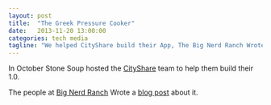 ```yaml
---
layout: post
title:  "The Greek Pressure Cooker"
date:   2013-11-20 13:00:00
categories: tech media
tagline: "We helped CityShare build their App, The Big Nerd Ranch Wrote a post about it."
---
```


In October Stone Soup hosted the [CityShare](http://cityshare.com 'Saving and sharing tips is now crazy simple') team to help them build their 1.0.

The people at [Big Nerd Ranch](http://bignerdranch.com 'The Big Nerd Ranch') Wrote a [blog post](http://blog.bignerdranch.com/4349-greek-pressure-cooker 'The Greek Pressure Cooker') about it.


